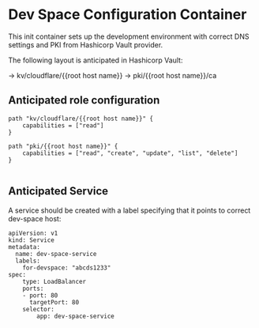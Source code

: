 # Dev Space Configuration Container

This init container sets up the development environment with correct DNS settings and PKI from Hashicorp Vault provider.

The following layout is anticipated in Hashicorp Vault:

-> kv/cloudflare/{{root host name}}
-> pki/{{root host name}}/ca

## Anticipated role configuration

```
path "kv/cloudflare/{{root host name}}" {
    capabilities = ["read"]
}
​
path "pki/{{root host name}}" {
    capabilities = ["read", "create", "update", "list", "delete"]
}
​
```

## Anticipated Service

A service should be created with a label specifying that it points to correct dev-space host:

```
apiVersion: v1
kind: Service
metadata:
  name: dev-space-service
  labels:
    for-devspace: "abcds1233"
spec:
    type: LoadBalancer
    ports:
    - port: 80
      targetPort: 80
    selector:
        app: dev-space-service

```